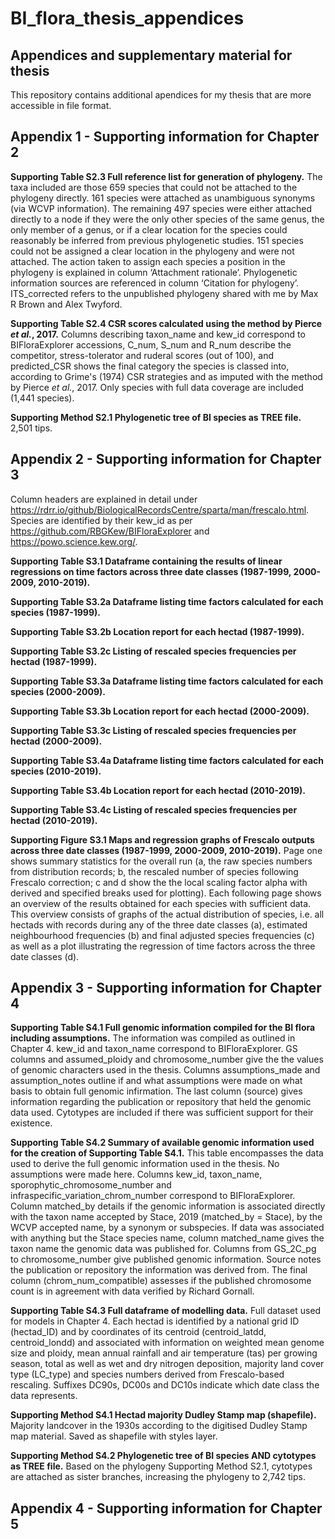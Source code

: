 # BI_flora_thesis_appendices
## Appendices and supplementary material for thesis

This repository contains additional apendices for my thesis that are more accessible in file format.

## Appendix 1 - Supporting information for Chapter 2

**Supporting Table S2.3 Full reference list for generation of phylogeny.** The taxa included are those 659 species that could not be attached to the phylogeny directly. 161 species were attached as unambiguous synonyms (via WCVP information). The remaining 497 species were either attached directly to a node if they were the only other species of the same genus, the only member of a genus, or if a clear location for the species could reasonably be inferred from previous phylogenetic studies. 151 species could not be assigned a clear location in the phylogeny and were not attached. The action taken to assign each species a position in the phylogeny is explained in column ‘Attachment rationale’. Phylogenetic information sources are referenced in column ‘Citation for phylogeny’. ITS_corrected refers to the unpublished phylogeny shared with me by Max R Brown and Alex Twyford. 

**Supporting Table S2.4 CSR scores calculated using the method by Pierce *et al.*, 2017.** Columns describing taxon_name and kew_id correspond to BIFloraExplorer accessions, C_num, S_num and R_num describe the competitor, stress-tolerator and ruderal scores (out of 100), and predicted_CSR shows the final category the species is classed into, according to Grime's (1974) CSR strategies and as imputed with the method by Pierce *et al.*, 2017. Only species with full data coverage are included (1,441 species).

**Supporting Method S2.1 Phylogenetic tree of BI species as TREE file.** 2,501 tips.

## Appendix 2 - Supporting information for Chapter 3
Column headers are explained in detail under https://rdrr.io/github/BiologicalRecordsCentre/sparta/man/frescalo.html.
Species are identified by their kew_id as per https://github.com/RBGKew/BIFloraExplorer and https://powo.science.kew.org/.

**Supporting Table S3.1 Dataframe containing the results of linear regressions on time factors across three date classes (1987-1999, 2000-2009, 2010-2019).**


**Supporting Table S3.2a Dataframe listing time factors calculated for each species (1987-1999).**

**Supporting Table S3.2b Location report for each hectad (1987-1999).**

**Supporting Table S3.2c Listing of rescaled species frequencies per hectad (1987-1999).**


**Supporting Table S3.3a Dataframe listing time factors calculated for each species (2000-2009).**

**Supporting Table S3.3b Location report for each hectad (2000-2009).**

**Supporting Table S3.3c Listing of rescaled species frequencies per hectad (2000-2009).**


**Supporting Table S3.4a Dataframe listing time factors calculated for each species (2010-2019).**

**Supporting Table S3.4b Location report for each hectad (2010-2019).**

**Supporting Table S3.4c Listing of rescaled species frequencies per hectad (2010-2019).**


**Supporting Figure S3.1 Maps and regression graphs of Frescalo outputs across three date classes (1987-1999, 2000-2009, 2010-2019).** Page one shows summary statistics for the overall run (a, the raw species numbers from distribution records; b, the rescaled number of species following Frescalo correction; c and d show the the local scaling factor alpha with derived and specified breaks used for plotting). Each following page shows an overview of the results obtained for each species with sufficient data. This overview consists of graphs of the actual distribution of species, i.e. all hectads with records during any of the three date classes (a), estimated neighbourhood frequencies (b) and final adjusted species frequencies (c) as well as a plot illustrating the regression of time factors across the three date classes (d). 

## Appendix 3 - Supporting information for Chapter 4

**Supporting Table S4.1 Full genomic information compiled for the BI flora including assumptions.** The information was compiled as outlined in Chapter 4. kew_id and taxon_name correspond to BIFloraExplorer. GS columns and assumed_ploidy and chromosome_number give the the values of genomic characters used in the thesis. Columns assumptions_made and assumption_notes outline if and what assumptions were made on what basis to obtain full genomic infirmation. The last column (source) gives information regarding the publication or repository that held the genomic data used. Cytotypes are included if there was sufficient support for their existence.

**Supporting Table S4.2 Summary of available genomic information used for the creation of Supporting Table S4.1.** This table encompasses the data used to derive the full genomic information used in the thesis. No assumptions were made here. Columns kew_id, taxon_name, sporophytic_chromosome_number and infraspecific_variation_chrom_number correspond to BIFloraExplorer. Column matched_by details if the genomic information is associated directly with the taxon name accepted by Stace, 2019 (matched_by = Stace), by the WCVP accepted name, by a synonym or subspecies. If data was associated with anything but the Stace species name, column matched_name gives the taxon name the genomic data was published for. Columns from GS_2C_pg to chromosome_number give published genomic information. Source notes the publication or repository the information was derived from. The final column (chrom_num_compatible) assesses if the published chromosome count is in agreement with data verified by Richard Gornall. 

**Supporting Table S4.3 Full dataframe of modelling data.** Full dataset used for models in Chapter 4. Each hectad is identified by a national grid ID (hectad_ID) and by coordinates of its centroid (centroid_latdd, centroid_londd) and associated with information on weighted mean genome size and ploidy, mean annual rainfall and air temperature (tas) per growing season, total as well as wet and dry nitrogen deposition, majority land cover type (LC_type) and species numbers derived from Frescalo-based rescaling. Suffixes DC90s, DC00s and DC10s indicate which date class the data represents.

**Supporting Method S4.1 Hectad majority Dudley Stamp map (shapefile).** Majority landcover in the 1930s according to the digitised Dudley Stamp map material. Saved as shapefile with styles layer.

**Supporting Method S4.2 Phylogenetic tree of BI species AND cytotypes as TREE file.** Based on the phylogeny Supporting Method S2.1, cytotypes are attached as sister branches, increasing the phylogeny to 2,742 tips.

## Appendix 4 - Supporting information for Chapter 5
